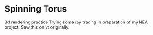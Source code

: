 # Spinning Torus
3d rendering practice
Trying some ray tracing in preparation of my NEA project.
Saw this on yt originally.